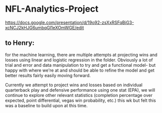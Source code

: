 # NFL-Analytics-Project
 https://docs.google.com/presentation/d/19o92-zsXxRSFqBiG3-xcNCJ2kHJG6umbqGl1eXOmWGE/edit


## to Henry: 
for the machine learning, there are multiple attempts at projecting wins and losses using linear and logistic regression in the folder. Obviously a lot of trial and error and data manipulation to try and get a functional model- but happy with where we're at and should be able to refine the model and get better results fairly easily moving forward. 

Currently we attempt to project wins and losses based on individual quarterback play and defensive performance using one stat (EPA), we will continue to explore other relevant statistics (completion percentage over expected, point differential, vegas win probability, etc.) this wk but felt this was a baseline to build upon at this time. 
